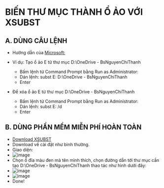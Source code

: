 # BIẾN THƯ MỤC THÀNH Ổ ẢO VỚI XSUBST #

## A. DÙNG CÂU LỆNH #

- Hướng dẫn của [Microsoft:](https://learn.microsoft.com/en-us/windows-server/administration/windows-commands/subst)
- Ví dụ: Tạo ổ ảo E từ thư mục D:\OneDrive - BsNguyenChiThanh 
  - Bấm lệnh từ Command Prompt bằng Run as Administrator:
  - Dán lệnh: subst E: D:\OneDrive - BsNguyenChiThanh
  - Enter

- Để xóa ổ ảo E từ thư mục D:\OneDrive - BsNguyenChiThanh 
  - Bấm lệnh từ Command Prompt bằng Run as Administrator:
  - Dán lệnh: subst E: /d
  - Enter

## B. DÙNG PHẦN MỀM MIỄN PHÍ HOÀN TOÀN ##

- [Download XSUBST](https://bsthanh-my.sharepoint.com/:f:/g/personal/0914678254_bsthanh_onmicrosoft_com/EtLpTnsAIvZHmwNPf98isTMBh9s_fICc9wbswTZqsp2yaA?e=80PqIA)
- Download về cài đặt như bình thường.
- Giao diện:
- ![image](https://github.com/BsNgChiThanh/Bien-thhu-muc-thanh-o-ao/assets/82578024/583f4a42-5c82-46bf-b655-a736a5a3d132)
- Chọn ổ đĩa màu đen mà tên mình thích, chọn đường dẫn tới thư mục cần tạo D:\OneDrive - BsNguyenChiThanh thao tác như hình dưới đây:
- ![image](https://github.com/BsNgChiThanh/Bien-thhu-muc-thanh-o-ao/assets/82578024/6f1cc1f5-a0ce-4ac6-847b-4d52d008931b)
- ![image](https://github.com/BsNgChiThanh/Bien-thhu-muc-thanh-o-ao/assets/82578024/e28e4636-1f5d-485f-b873-bcd14cf5b449)
- Done!
